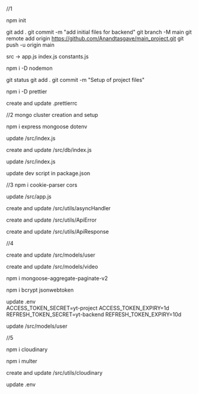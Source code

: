 //1

npm init

git add .
git commit -m "add initial files for backend"
git branch -M main
git remote add origin https://github.com/Anandtasgave/main_project.git
git push -u origin main

src -> app.js index.js constants.js

npm i -D nodemon

git status
git add .
git commit -m "Setup of project files"

npm i -D prettier

create and update .prettierrc




//2
mongo cluster creation and setup

npm i express mongoose dotenv

update /src/index.js

create and update /src/db/index.js

update /src/index.js

update dev script in package.json




//3
npm i cookie-parser cors

update /src/app.js

create and update /src/utils/asyncHandler

create and update /src/utils/ApiError

create and update /src/utils/ApiResponse

//4

create and update /src/models/user

create and update /src/models/video

npm i mongoose-aggregate-paginate-v2

npm i bcrypt jsonwebtoken

update .env  
    ACCESS_TOKEN_SECRET=yt-project
    ACCESS_TOKEN_EXPIRY=1d
    REFRESH_TOKEN_SECRET=yt-backend
    REFRESH_TOKEN_EXPIRY=10d

update /src/models/user

//5

npm i cloudinary

npm i multer

create and update /src/utils/cloudinary

update .env